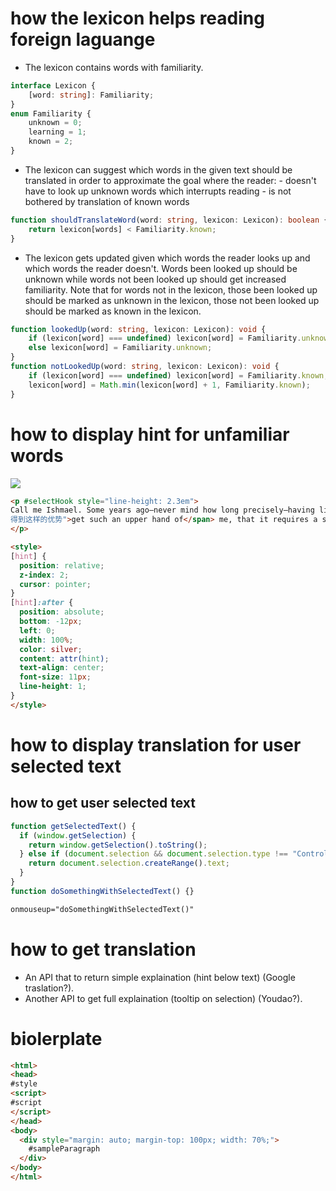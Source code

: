 # how the lexicon helps reading foreign laguange
- The lexicon contains words with familiarity.
```ts
interface Lexicon {
    [word: string]: Familiarity;
}
enum Familiarity {
    unknown = 0;
    learning = 1;
    known = 2;
}
```
- The lexicon can suggest which words in the given text should be translated in order to approximate the goal where the reader:
        - doesn't have to look up unknown words which interrupts reading
        - is not bothered by translation of known words
```ts
function shouldTranslateWord(word: string, lexicon: Lexicon): boolean {
    return lexicon[words] < Familiarity.known;
}
```
- The lexicon gets updated given which words the reader looks up and which words the reader doesn't. Words been looked up should be unknown while words not been looked up should get increased familiarity. Note that for words not in the lexicon, those been looked up should be marked as unknown in the lexicon, those not been looked up should be marked as known in the lexicon.
```ts
function lookedUp(word: string, lexicon: Lexicon): void {
    if (lexicon[word] === undefined) lexicon[word] = Familiarity.unknown;
    else lexicon[word] = Familiarity.unknown;
}
function notLookedUp(word: string, lexicon: Lexicon): void {
    if (lexicon[word] === undefined) lexicon[word] = Familiarity.known;
    lexicon[word] = Math.min(lexicon[word] + 1, Familiarity.known);
}
```



# how to display hint for unfamiliar words
![](https://github.com/pangrr/reading-assistant/blob/master/hint.png)
```html demo.html #sampleParagraph
<p #selectHook style="line-height: 2.3em">
Call me Ishmael. Some years ago—never mind how long precisely—having little or no money in my purse, and nothing particular to interest me on shore, I thought I would sail about a little and see the watery part of the world. It is a way I have of driving off the <span hint="脾">spleen</span> and regulating the circulation. Whenever I find myself growing <span hint="严峻">grim</span> about the mouth; whenever it is a <span hint="潮湿">damp</span>, <span hint="蒙蒙">drizzly</span> November in my soul; whenever I find myself involuntarily pausing before <span hint="棺材">coffin</span> warehouses, and bringing up the rear of every funeral I meet; and especially whenever my <span hint="狂躁">hypos</span> <span hint="
得到这样的优势">get such an upper hand of</span> me, that it requires a strong moral principle to prevent me from deliberately stepping into the street, and methodically knocking people’s hats off—then, I account it high time to get to sea as soon as I can. This is my substitute for <span hint="手枪">pistol</span> and ball. With a <span hint="哲学上">philosophical</span> <span hint="繁荣">flourish</span> Cato throws himself upon his sword; I quietly take to the ship. There is nothing surprising in this. If they but knew it, almost all men in their degree, some time or other, <span hint="珍爱">cherish</span> very nearly the same feelings towards the ocean with me.
</p>
```
```html demo.html #style
<style>
[hint] {
  position: relative;
  z-index: 2;
  cursor: pointer;
}
[hint]:after {
  position: absolute;
  bottom: -12px;
  left: 0;
  width: 100%;
  color: silver;
  content: attr(hint);
  text-align: center;
  font-size: 11px;
  line-height: 1;
}
</style>
```



# how to display translation for user selected text
## how to get user selected text
```js demo.html #script
function getSelectedText() {
  if (window.getSelection) {
    return window.getSelection().toString();
  } else if (document.selection && document.selection.type !== "Control") {
    return document.selection.createRange().text;
  }
}
function doSomethingWithSelectedText() {}
```
``` demo.html #selectHook
onmouseup="doSomethingWithSelectedText()"
```


# how to get translation
- An API that to return simple explaination (hint below text) (Google traslation?).
- Another API to get full explaination (tooltip on selection) (Youdao?).


# biolerplate
```html demo.html
<html>
<head>
#style
<script>
#script
</script>
</head>
<body>
  <div style="margin: auto; margin-top: 100px; width: 70%;">
    #sampleParagraph
  </div>
</body>
</html>
```
